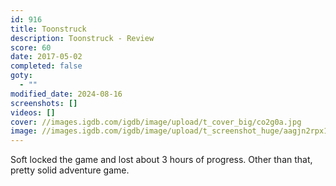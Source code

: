 ```yaml
---
id: 916
title: Toonstruck
description: Toonstruck - Review
score: 60
date: 2017-05-02
completed: false
goty:
  - ""
modified_date: 2024-08-16
screenshots: []
videos: []
cover: //images.igdb.com/igdb/image/upload/t_cover_big/co2g0a.jpg
image: //images.igdb.com/igdb/image/upload/t_screenshot_huge/aagjn2rpx1bysrj2dctf.jpg
---
```

Soft locked the game and lost about 3 hours of progress. Other than that, pretty solid adventure game.